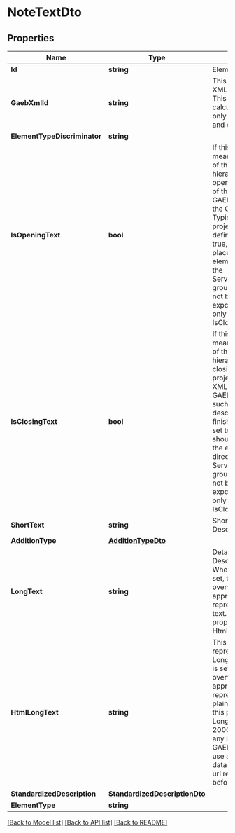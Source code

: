 # NoteTextDto

## Properties

Name | Type | Description | Notes
------------ | ------------- | ------------- | -------------
**Id** | **string** | Elements GUID identifier. | 
**GaebXmlId** | **string** | This is used to store the GAEB XML Id within this IElement. This data is not used for any calculations or evaluations but only for GAEB serialization and deserialization. | [optional] 
**ElementTypeDiscriminator** | **string** |  | 
**IsOpeningText** | **bool** | If this is set to true, this text is meant to not be seen as part of the regular elements hierarchy but as a special opening text at the beginning of the project. For example, in GAEB XML, this would map to the GAEB.Award.AddText. Typically, such texts describe project-wide contractual definitions. If this is set to true, this NoteText should be placed at the top of the elements hierarchy directly in the ServiceSpecification.Elements group, otherwise it will likely not be treated correctly when exporting to GAEB. You can only set IsOpeningText or IsClosingText to true. | 
**IsClosingText** | **bool** | If this is set to true, this text is meant to not be seen as part of the regular elements hierarchy but as a special closing text at the end of the project. For Example, in GAEB XML, this would map to the GAEB.AddText. Typically, such texts are used to describe project wide finishing descriptions. If this is set to true, this NoteText should be placed at the top of the elements hierarchy directly in the ServiceSpecification.Elements group, otherwise it will likely not be treated correctly when exporting to GAEB. You can only set IsOpeningText or IsClosingText to true. | 
**ShortText** | **string** | Short description for this DescriptionBase element. | [optional] 
**AdditionType** | [**AdditionTypeDto**](AdditionTypeDto.md) |  | 
**LongText** | **string** | Detailed description for this DescriptionBase element. When the HtmlLongText is set, this is automatically overwritten and filled with the appropriate plain text representation of the Html text. Vice versa, setting this property overrides the HtmlLongText. | [optional] 
**HtmlLongText** | **string** | This contains the Html representation of the Longtext. When the LongText is set, this is automatically overwritten and filled with the appropriate Html representation of the plaintext. Vice versa, setting this property overrides the LongText. GAEB 90 and GAEB 2000 exports do not support any image functionality. In GAEB XML, only images that use an embedded Base64 data uri are exported, regular url references are cleared before written out. | [optional] 
**StandardizedDescription** | [**StandardizedDescriptionDto**](StandardizedDescriptionDto.md) |  | [optional] 
**ElementType** | **string** |  | [optional] 

[[Back to Model list]](../README.md#documentation-for-models) [[Back to API list]](../README.md#documentation-for-api-endpoints) [[Back to README]](../README.md)


